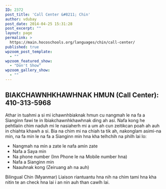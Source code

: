 ```yaml
---
ID: 2372
post_title: 'Call Center &#8211; Chin'
author: vdubay
post_date: 2014-04-25 15:31:28
post_excerpt: ""
layout: page
permalink: >
  https://main.hocoschools.org/languages/chin/call-center/
published: true
wpzoom_post_template:
  - ""
wpzoom_featured_show:
  - "Don't Show"
wpzoom_gallery_show:
  - ""
---
```

<h2>BIAKCHAWNHKHAWHNAK HMUN (Call Center): 410-313-5968</h2>

<p>Athar in tuahmi a si mi ichawnhbiaknak hmun cu nangmah le na fa a Sianginn fawi te in Ibiakchawnhkhawhnak ding ah asi. Nafa kong he pehtlaiin chim naduh mi le nasiaherh mi a um ah cun zeitikcan poah ah auh in chiahta khawh a si. Bia na chim mi na chiah ta tik ah, nakonglam asimi-na min, na fa min le na fa a Sianginn min hna kha telhchih na philh lai lo:</p>

<ul>
  <li>Nangmah na min a zate le nafa amin zate</li>
  <li>Nafa a Saya min</li>
  <li>Na phone number (Inn Phone le na Mobile number hna)</li>
  <li>Nafa a Sianginn min</li>
  <li>Naauhnak kong (Zeiruang ah na auh)</li>
</ul>

<p>Bilingual Chin (Myanmar) Liaison riantuantu hna nih na chim tami hna kha nitin te an check hna lai i an nin auh than cawlh lai.</p>